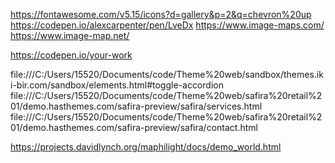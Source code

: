 https://fontawesome.com/v5.15/icons?d=gallery&p=2&q=chevron%20up
https://codepen.io/alexcarpenter/pen/LveDx
https://www.image-maps.com/
https://www.image-map.net/

https://codepen.io/your-work



file:///C:/Users/15520/Documents/code/Theme%20web/sandbox/themes.iki-bir.com/sandbox/elements.html#toggle-accordion
file:///C:/Users/15520/Documents/code/Theme%20web/safira%20retail%201/demo.hasthemes.com/safira-preview/safira/services.html
file:///C:/Users/15520/Documents/code/Theme%20web/safira%20retail%201/demo.hasthemes.com/safira-preview/safira/contact.html

https://projects.davidlynch.org/maphilight/docs/demo_world.html